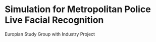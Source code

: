 # Simulation for Metropolitan Police Live Facial Recognition

Europian Study Group with Industry Project
